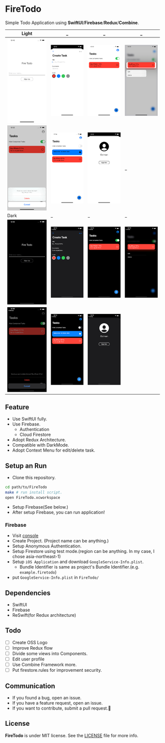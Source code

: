 # FireTodo

Simple Todo Application using **SwiftUI**/**Firebase**/**Redux**/**Combine**.

| Light                      | _                          | _                          | _                          |
| -------------------------- | -------------------------- | -------------------------- | -------------------------- |
| ![](docs/images/img1.png)  | ![](docs/images/img2.png)  | ![](docs/images/img3.png)  | ![](docs/images/img4.png)  |
| ![](docs/images/img5.png)  | ![](docs/images/img6.png)  | ![](docs/images/img7.png)  | _                          |
| Dark                       | _                          | _                          | _                          |
| ![](docs/images/img8.png)  | ![](docs/images/img9.png)  | ![](docs/images/img10.png) | ![](docs/images/img11.png) |
| ![](docs/images/img12.png) | ![](docs/images/img13.png) | ![](docs/images/img14.png) |                            |


## Feature

- Use SwiftUI fully.
- Use Firebase.
  - Authentication
  - Cloud Firestore
- Adopt Redux Architecture.
- Compatible with DarkMode.
- Adopt Context Menu for edit/delete task.

## Setup an Run

- Clone this repository.

```sh
cd path/to/FireTodo
make # run install script.
open FireTodo.xcworkspace
```

- Setup Firebase(See below.)
- After setup Firebase, you can run application!

### Firebase

- Visit [console](https://console.firebase.google.com)
- Create Project. (Project name can be anything.)
- Setup Anonymous Authentication.
- Setup Firestore using test mode.(region can be anything. In my case, I chose asia-northeast-1)
- Setup `iOS Application` and download `GoogleService-Info.plist`.
  - Bundle Identifier is same as project's Bundle Identifier.(e.g. `example.firetodo`)
- put `GoogleService-Info.plist` in `FireTodo/`

## Dependencies

- SwiftUI
- Firebase
- ReSwift(for Redux architecture)

## Todo

- [ ] Create OSS Logo
- [ ] Improve Redux flow
- [ ] Divide some views into Components.
- [ ] Edit user profile
- [ ] Use Combine Framework more.
- [ ] Put firestore.rules for improvement security.

## Communication

- If you found a bug, open an issue.
- If you have a feature request, open an issue.
- If you want to contribute, submit a pull request.:muscle:

## License

**FireTodo** is under MIT license. See the [LICENSE](LICENSE) file for more info.